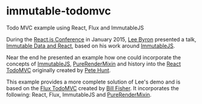 # immutable-todomvc
Todo MVC example using React, Flux and ImmutableJS

During the [React.js Conference](https://facebook.github.io/react/blog/2015/02/18/react-conf-roundup-2015.html) in January 2015, [Lee Byron](https://github.com/leebyron) presented a talk, [Immutable Data and React](https://www.youtube.com/watch?v=I7IdS-PbEgI), based on his work around [ImmutableJS](https://facebook.github.io/immutable-js/).

Near the end he presented an example how one could incorporate the concepts of [ImmutableJS](https://facebook.github.io/immutable-js/), [PureRenderMixin](https://facebook.github.io/react/docs/pure-render-mixin.html) and history into the [React TodoMVC](https://github.com/tastejs/todomvc/tree/gh-pages/examples/react-backbone) originally created by [Pete Hunt](https://github.com/petehunt).

This example provides a more complete solution of Lee's demo and is based on the [Flux TodoMVC](https://github.com/facebook/flux/tree/master/examples/flux-todomvc) created by [Bill Fisher](https://github.com/fisherwebdev).  It incorporates the following: React, Flux, ImmutableJS and [PureRenderMixin](https://facebook.github.io/react/docs/pure-render-mixin.html).
